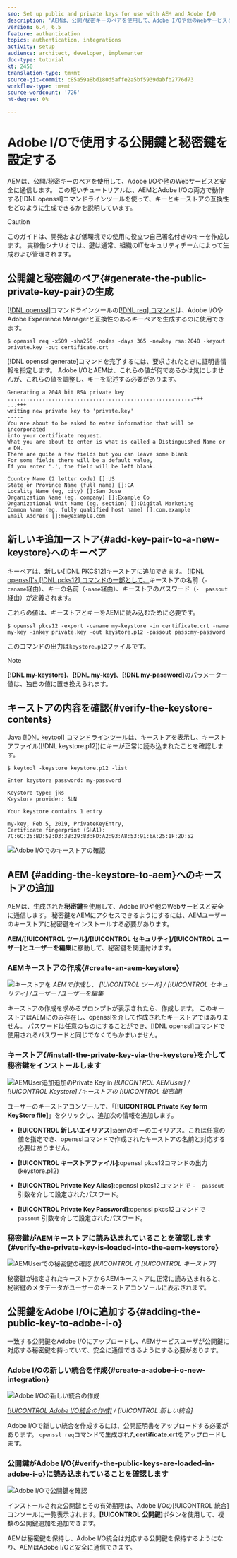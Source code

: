 ```yaml
---
seo: Set up public and private keys for use with AEM and Adobe I/O
description: 'AEMは、公開/秘密キーのペアを使用して、Adobe I/Oや他のWebサービスと安全に通信します。 この短いチュートリアルでは、AEMとAdobe I/Oの両方で動作するopensslコマンドラインツールを使用して、キーとキーストアの互換性をどのように生成できるかを説明します。 '
version: 6.4, 6.5
feature: authentication
topics: authentication, integrations
activity: setup
audience: architect, developer, implementer
doc-type: tutorial
kt: 2450
translation-type: tm+mt
source-git-commit: c85a59a8bd180d5affe2a5bf5939dabfb2776d73
workflow-type: tm+mt
source-wordcount: '726'
ht-degree: 0%

---
```



# Adobe I/Oで使用する公開鍵と秘密鍵を設定する

AEMは、公開/秘密キーのペアを使用して、Adobe I/Oや他のWebサービスと安全に通信します。 この短いチュートリアルは、AEMとAdobe I/Oの両方で動作する[!DNL openssl]コマンドラインツールを使って、キーとキーストアの互換性をどのように生成できるかを説明しています。

>[!CAUTION]
>
>このガイドは、開発および低環境での使用に役立つ自己署名付きのキーを作成します。 実稼働シナリオでは、鍵は通常、組織のITセキュリティチームによって生成および管理されます。

## 公開鍵と秘密鍵のペア{#generate-the-public-private-key-pair}の生成

[[!DNL openssl]](https://www.openssl.org/docs/man1.0.2/man1/openssl.html)コマンドラインツールの[[!DNL req] コマンド](https://www.openssl.org/docs/man1.0.2/man1/req.html)は、Adobe I/OやAdobe Experience Managerと互換性のあるキーペアを生成するのに使用できます。

```shell
$ openssl req -x509 -sha256 -nodes -days 365 -newkey rsa:2048 -keyout private.key -out certificate.crt
```

[!DNL openssl generate]コマンドを完了するには、要求されたときに証明書情報を指定します。 Adobe I/OとAEMは、これらの値が何であるかは気にしませんが、これらの値を調整し、キーを記述する必要があります。

```
Generating a 2048 bit RSA private key
...........................................................+++
...+++
writing new private key to 'private.key'
-----
You are about to be asked to enter information that will be incorporated
into your certificate request.
What you are about to enter is what is called a Distinguished Name or a DN.
There are quite a few fields but you can leave some blank
For some fields there will be a default value,
If you enter '.', the field will be left blank.
-----
Country Name (2 letter code) []:US
State or Province Name (full name) []:CA
Locality Name (eg, city) []:San Jose
Organization Name (eg, company) []:Example Co
Organizational Unit Name (eg, section) []:Digital Marketing
Common Name (eg, fully qualified host name) []:com.example
Email Address []:me@example.com
```

## 新しいキ追加ーストア{#add-key-pair-to-a-new-keystore}へのキーペア

キーペアは、新しい[!DNL PKCS12]キーストアに追加できます。 [[!DNL openssl]'s [!DNL pcks12] コマンドの一部として、](https://www.openssl.org/docs/man1.0.2/man1/pkcs12.html)キーストアの名前（`-  caname`経由）、キーの名前（`-name`経由）、キーストアのパスワード（`-  passout`経由）が定義されます。

これらの値は、キーストアとキーをAEMに読み込むために必要です。

```shell
$ openssl pkcs12 -export -caname my-keystore -in certificate.crt -name my-key -inkey private.key -out keystore.p12 -passout pass:my-password
```

このコマンドの出力は`keystore.p12`ファイルです。

>[!NOTE]
>
>**[!DNL my-keystore]**、**[!DNL my-key]**、**[!DNL my-password]**&#x200B;のパラメーター値は、独自の値に置き換えられます。

## キーストアの内容を確認{#verify-the-keystore-contents}

Java [[!DNL keytool] コマンドラインツール](https://docs.oracle.com/middleware/1213/wls/SECMG/keytool-summary-appx.htm#SECMG818)は、キーストアを表示し、キーストアファイル([!DNL keystore.p12])にキーが正常に読み込まれたことを確認します。

```shell
$ keytool -keystore keystore.p12 -list

Enter keystore password: my-password

Keystore type: jks
Keystore provider: SUN

Your keystore contains 1 entry

my-key, Feb 5, 2019, PrivateKeyEntry,
Certificate fingerprint (SHA1): 7C:6C:25:BD:52:D3:3B:29:83:FD:A2:93:A8:53:91:6A:25:1F:2D:52
```

![Adobe I/Oでのキーストアの確認](assets/set-up-public-private-keys-for-use-with-aem-and-adobe-io/adobe-io--public-keys.png)

## AEM {#adding-the-keystore-to-aem}へのキーストアの追加

AEMは、生成された&#x200B;**秘密鍵**&#x200B;を使用して、Adobe I/Oや他のWebサービスと安全に通信します。 秘密鍵をAEMにアクセスできるようにするには、AEMユーザーのキーストアに秘密鍵をインストールする必要があります。

**AEM/[!UICONTROL ツール]/[!UICONTROL セキュリティ]/[!UICONTROL ユーザー]**&#x200B;と&#x200B;**ユーザーを編集**&#x200B;に移動して、秘密鍵を関連付けます。

### AEMキーストアの作成{#create-an-aem-keystore}

![キーストアを](assets/set-up-public-private-keys-for-use-with-aem-and-adobe-io/aem--create-keystore.png)
*AEMで作成し、 [!UICONTROL ツール] / [!UICONTROL セキュリティ] /ユーザー  /ユーザーを編集*

キーストアの作成を求めるプロンプトが表示されたら、作成します。 このキーストアはAEMにのみ存在し、opensslを介して作成されたキーストアではありません。 パスワードは任意のものにすることができ、[!DNL openssl]コマンドで使用されるパスワードと同じでなくてもかまいません。

### キーストア{#install-the-private-key-via-the-keystore}を介して秘密鍵をインストールします

![AEMUser追加追加のPrivate Key in ](assets/set-up-public-private-keys-for-use-with-aem-and-adobe-io/aem--add-private-key.png)
*[!UICONTROL AEMUser] / [!UICONTROL Keystore] /キーストアの [!UICONTROL 秘密鍵]*

ユーザーのキーストアコンソールで、「**[!UICONTROL Private Key form KeyStore file]**」をクリックし、追加次の情報を追加します。

* **[!UICONTROL 新しいエイリアス]**:aemのキーのエイリアス。これは任意の値を指定でき、opensslコマンドで作成されたキーストアの名前と対応する必要はありません。
* **[!UICONTROL キーストアファイル]**:openssl pkcs12コマンドの出力(keystore.p12)
* **[!UICONTROL Private Key Alias]**:openssl pkcs12コマンドで `-  passout` 引数を介して設定されたパスワード。

* **[!UICONTROL Private Key Password]**:openssl pkcs12コマンドで `-  passout` 引数を介して設定されたパスワード。

### 秘密鍵がAEMキーストアに読み込まれていることを確認します{#verify-the-private-key-is-loaded-into-the-aem-keystore}

![AEMUserでの秘密鍵の確認](assets/set-up-public-private-keys-for-use-with-aem-and-adobe-io/aem--keystore.png)
*[!UICONTROL /]  [!UICONTROL キーストア]*

秘密鍵が指定されたキーストアからAEMキーストアに正常に読み込まれると、秘密鍵のメタデータがユーザーのキーストアコンソールに表示されます。

## 公開鍵をAdobe I/Oに追加する{#adding-the-public-key-to-adobe-i-o}

一致する公開鍵をAdobe I/Oにアップロードし、AEMサービスユーザが公開鍵に対応する秘密鍵を持っていて、安全に通信できるようにする必要があります。

### Adobe I/Oの新しい統合を作成{#create-a-adobe-i-o-new-integration}

![Adobe I/Oの新しい統合の作成](assets/set-up-public-private-keys-for-use-with-aem-and-adobe-io/adobe-io--create-new-integration.png)

*[[!UICONTROL Adobe I/O統合の作成]](https://console.adobe.io/) / [!UICONTROL 新しい統合]*

Adobe I/Oで新しい統合を作成するには、公開証明書をアップロードする必要があります。 `openssl req`コマンドで生成された&#x200B;**certificate.crt**&#x200B;をアップロードします。

### 公開鍵がAdobe I/O{#verify-the-public-keys-are-loaded-in-adobe-i-o}に読み込まれていることを確認します

![Adobe I/Oで公開鍵を確認](assets/set-up-public-private-keys-for-use-with-aem-and-adobe-io/adobe-io--public-keys.png)

インストールされた公開鍵とその有効期限は、Adobe I/Oの[!UICONTROL 統合]コンソールに一覧表示されます。**[!UICONTROL 公開鍵]**&#x200B;ボタンを使用して、複数の公開鍵追加を追加できます。

AEMは秘密鍵を保持し、Adobe I/O統合は対応する公開鍵を保持するようになり、AEMはAdobe I/Oと安全に通信できます。

